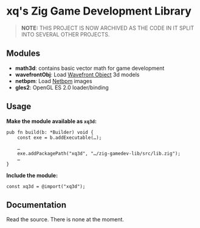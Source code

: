 # xq's Zig Game Development Library

> **NOTE:**
> THIS PROJECT IS NOW ARCHIVED AS THE CODE IN IT SPLIT INTO SEVERAL OTHER PROJECTS.
> 

## Modules

- **math3d**: contains basic vector math for game development
- **wavefrontObj**: Load [Wavefront Object](https://en.wikipedia.org/wiki/Wavefront_.obj_file) 3d models
- **netbpm**: Load [Netbpm](https://en.wikipedia.org/wiki/Netpbm_format) images
- **gles2**: OpenGL ES 2.0 loader/binding

## Usage

**Make the module available as `xq3d`:**

```zig
pub fn build(b: *Builder) void {
    const exe = b.addExecutable(…);
	
	…
    exe.addPackagePath("xq3d", "…/zig-gamedev-lib/src/lib.zig");
	…
}
```

**Include the module:**

```zig
const xq3d = @import("xq3d");

```

## Documentation
Read the source. There is none at the moment.
